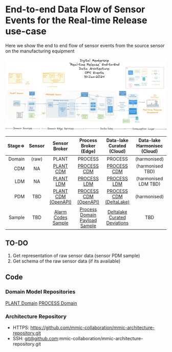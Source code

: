 # End-to-end Data Flow of Sensor Events for the Real-time Release use-case

Here we show the end to end flow of sensor events from the source sensor on the manufacturing equipment 

![archi collab config](images/Realtime-release-e2e.0.6-opc-events.jpg "End-to-end sensor data flow")


| Stage=>  | Sensor | Sensor Broker | Process Broker (Edge) | Data-lake Curated (Cloud) | Data-lake Harmonisec (Cloud) |
| --------:| :------: | :------: | :------: | :------: | :------: |
| Domain    | (raw)  | PLANT  | PROCESS    |PROCESS   |(harmonised)|
| CDM       | NA     | [PLANT CDM](https://github.com/mmic-collaboration/plant-domain-model)|[PROCESS CDM](https://github.com/mmic-collaboration/process-domain-model)|[PROCESS CDM](https://github.com/mmic-collaboration/process-domain-model)|(harmonised TBD)|
| LDM       | NA    |[PLANT LDM](https://github.com/mmic-collaboration/plant-domain-model/blob/development/model/Graphics/PLANT-Domain-LDM.png)|[PROCESS LDM](https://github.com/mmic-collaboration/process-domain-model/blob/development/model/Graphics/PROCESS-Domain-LDM.png)|[PROCESS LDM](https://github.com/mmic-collaboration/process-domain-model/blob/development/model/Graphics/PROCESS-Domain-LDM.png)|(harmonised LDM TBD)|
| PDM       | TBD    | [PLANT CDM (OpenAPI)](https://github.com/mmic-collaboration/plant-domain-model/blob/development/model/OpenAPI/PLANT-Domain-OpenAPI.json)  | [PROCESS CDM (OpenAPI)](https://github.com/mmic-collaboration/process-domain-model/blob/development/model/OpenAPI/PROCESS-Domain-OpenAPI.json)    |[PROCESS CDM (DeltaLake)](https://github.com/mmic-collaboration/process-domain-model/blob/development/model/DeltaLake/PROCESS-Domain-DeltaLake.hql)   |(harmonised)|
| Sample    | TBD    | [Alarm Codes Sample](https://github.com/mmic-collaboration/plant-domain-model/blob/development/samples/Alarms-0.3.4-Sample200124.json) | [Process Domain Payload Sample](https://github.com/mmic-collaboration/process-domain-model/blob/development/samples/openapi-deviations-0.3.3-Sample0001.json)   | [Deltalake Curated Deviations](https://github.com/mmic-collaboration/process-domain-model/blob/development/samples/deltalake-deviations-0.3.3-0001.csv)   |TBD|

## TO-DO
1. Get representation of raw sensor data (sensor PDM sample)
2. Get schema of the raw sensor data (if its available) 

## Code 

### Domain Model Repositories

[PLANT Domain](https://github.com/mmic-collaboration/plant-domain-model/)
[PROCESS Domain](https://github.com/mmic-collaboration/process-domain-model/)

### Architecture Repository
 - HTTPS: https://github.com/mmic-collaboration/mmic-architecture-repository.git
 - SSH: git@github.com:mmic-collaboration/mmic-architecture-repository.git